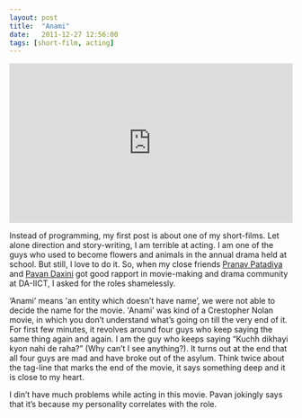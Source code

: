 ```yaml
---
layout: post
title:  "Anami"
date:   2011-12-27 12:56:00
tags: [short-film, acting]
---
```

<!-- TODO: Use a plugin to embed instead of doing this for every embed object  -->
<style>.embed-container { position: relative; padding-bottom: 56.25%; height: 0; overflow: hidden; max-width: 100%; height: auto; } .embed-container iframe, .embed-container object, .embed-container embed { position: absolute; top: 0; left: 0; width: 100%; height: 100%; }</style>
<div class='embed-container'>
<iframe src='http://www.youtube.com/embed/1TS4cp3c_uw/' frameborder='0' allowfullscreen></iframe>
</div>

Instead of programming, my first post is about one of my short-films. Let alone direction and story-writing, I am terrible at acting. I am one of the guys who used to become flowers and animals in the annual drama held at school. But still, I love to do it. So, when my close friends [Pranav Patadiya](https://www.facebook.com/pranav.patadiya) and [Pavan Daxini](https://www.facebook.com/pavandaxini17) got good rapport in movie-making and drama community at DA-IICT, I asked for the roles shamelessly.

‘Anami’ means 'an entity which doesn’t have name’, we were not able to decide the name for the movie. 'Anami’ was kind of a Crestopher Nolan movie, in which you don’t understand what’s going on till the very end of it. For first few minutes, it revolves around four guys who keep saying the same thing again and again. I am the guy who keeps saying “Kuchh dikhayi kyon nahi de raha?” (Why can’t I see anything?). It turns out at the end that all four guys are mad and have broke out of the asylum. Think twice about the tag-line that marks the end of the movie, it says something deep and it is close to my heart.

I din’t have much problems while acting in this movie. Pavan jokingly says that it’s because my personality correlates with the role.
